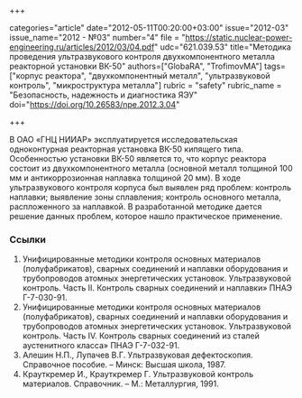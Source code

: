 +++

categories="article"
date="2012-05-11T00:20:00+03:00"
issue="2012-03"
issue_name="2012 - №03"
number="4"
file = "https://static.nuclear-power-engineering.ru/articles/2012/03/04.pdf"
udc="621.039.53"
title="Методика проведения ультразвукового контроля двухкомпонентного металла реакторной установки ВК-50"
authors=["GlobaRA", "TrofimovMA"]
tags=["корпус реактора", "двухкомпонентный металл", "ультразвуковой контроль", "микроструктура металла"]
rubric = "safety"
rubric_name = "Безопасность, надежность и диагностика ЯЭУ"
doi="https://doi.org/10.26583/npe.2012.3.04"

+++

В ОАО «ГНЦ НИИАР» эксплуатируется исследовательская одноконтурная реакторная установка ВК-50 кипящего типа. Особенностью установки ВК-50 является то, что корпус реактора состоит из двухкомпонентного металла (основной металл толщиной 100 мм и антикоррозионная наплавка толщиной 20 мм). В ходе ультразвукового контроля корпуса был выявлен ряд проблем: контроль наплавки; выявление зоны сплавления; контроль основного металла, распложенного за наплавкой. В разработанной методике дается решение данных проблем, которое нашло практическое применение.

### Ссылки

1. Унифицированные методики контроля основных материалов (полуфабрикатов), сварных соединений и наплавки оборудования и трубопроводов атомных энергетических установок. Ультразвуковой контроль. Часть II. Контроль сварных соединений и наплавки» ПНАЭ Г-7-030-91. 
2. Унифицированные методики контроля основных материалов (полуфабрикатов), сварных соединений и наплавки оборудования и трубопроводов атомных энергетических установок. Ультразвуковой контроль. Часть IV. Контроль сварных соединений из сталей аустенитного класса» ПНАЭ Г-7-032-91. 
3. Алешин Н.П., Лупачев В.Г. Ультразвуковая дефектоскопия. Справочное пособие. – Минск: Высшая школа, 1987. 
4. Крауткремер И., Крауткремер Г. Ультразвуковой контроль материалов. Справочник. – М.: Металлургия, 1991.